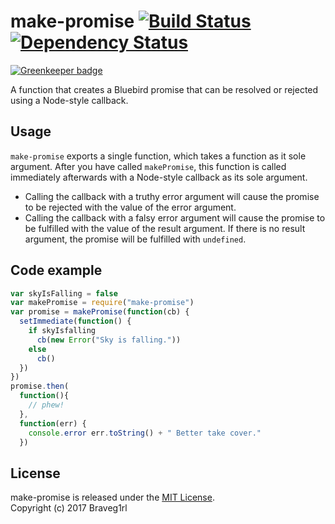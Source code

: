# make-promise [![Build Status](https://travis-ci.org/braveg1rl/make-promise.png?branch=master)](https://travis-ci.org/braveg1rl/make-promise) [![Dependency Status](https://david-dm.org/braveg1rl/make-promise.png)](https://david-dm.org/braveg1rl/make-promise)

[![Greenkeeper badge](https://badges.greenkeeper.io/braveg1rl/make-promise.svg)](https://greenkeeper.io/)

A function that creates a Bluebird promise that can be resolved or rejected using a Node-style callback.

## Usage

`make-promise` exports a single function, which takes a function as it sole argument. After you have called `makePromise`, this function is called immediately afterwards with a Node-style callback as its sole argument.

* Calling the callback with a truthy error argument will cause the promise to be rejected with the value of the error argument.
* Calling the callback with a falsy error argument will cause the promise to be fulfilled with the value of the result argument. If there is no result argument, the promise will be fulfilled with `undefined`.

## Code example

```javascript
var skyIsFalling = false
var makePromise = require("make-promise")
var promise = makePromise(function(cb) {
  setImmediate(function() {
    if skyIsfalling
      cb(new Error("Sky is falling."))
    else
      cb()
  })
})
promise.then(
  function(){
    // phew!
  },
  function(err) {
    console.error err.toString() + " Better take cover."
  })
```

## License

make-promise is released under the [MIT License](http://opensource.org/licenses/MIT).  
Copyright (c) 2017 Braveg1rl  
